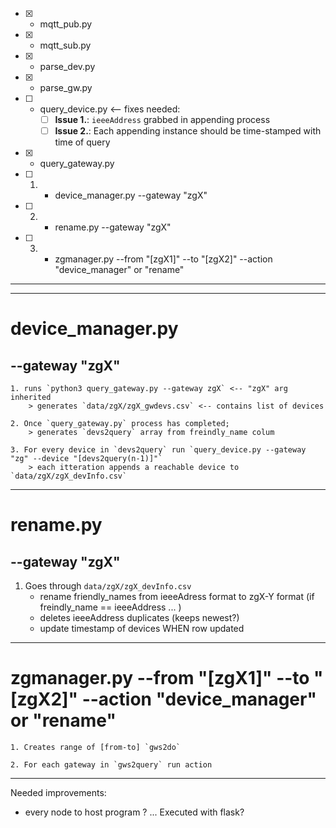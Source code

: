 - [x] + mqtt_pub.py
- [x] + mqtt_sub.py
- [x] + parse_dev.py
- [x] + parse_gw.py
- [ ] - query_device.py <-- fixes needed:
	- [ ] **Issue 1.**: `ieeeAddress` grabbed in appending process
	- [ ] **Issue 2.**: Each appending instance should be time-stamped with time of query

- [x] + query_gateway.py

- [ ] 1. - device_manager.py --gateway "zgX"
- [ ] 2. - rename.py --gateway "zgX"
- [ ] 3. - zgmanager.py --from "[zgX1]" --to "[zgX2]" --action "device_manager" or "rename"

---



---

# device_manager.py

## --gateway "zgX"

	1. runs `python3 query_gateway.py --gateway zgX` <-- "zgX" arg inherited
		> generates `data/zgX/zgX_gwdevs.csv` <-- contains list of devices

	2. Once `query_gateway.py` process has completed;
		> generates `devs2query` array from freindly_name colum

	3. For every device in `devs2query` run `query_device.py --gateway "zg" --device "[devs2query(n-1)]"`
		> each itteration appends a reachable device to `data/zgX/zgX_devInfo.csv`

---


# rename.py

## --gateway "zgX"

1. Goes through `data/zgX/zgX_devInfo.csv`
	- rename friendly_names from ieeeAdress format to zgX-Y format (if freindly_name == ieeeAddress ... )
	- deletes ieeeAddress duplicates (keeps newest?)
	- update timestamp of devices WHEN row updated

---

# zgmanager.py --from "[zgX1]" --to "[zgX2]" --action "device_manager" or "rename"

	1. Creates range of [from-to] `gws2do` 

	2. For each gateway in `gws2query` run action

---

Needed improvements:
- every node to host program ? ... Executed with flask?
